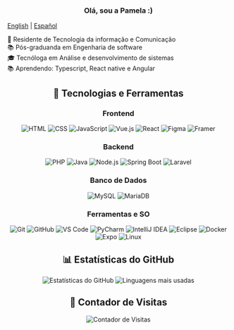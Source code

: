 <div align="center">
  
 <h3> Olá, sou a Pamela :) </h3>
  </div>

  [English](./README_ENG.md)  |  [Español](./README_ESP.md)


💼 Residente de Tecnologia da informação e Comunicação <br>
📚 Pós-graduanda em Engenharia de software <br>
🎓 Tecnóloga em Análise e desenvolvimento de sistemas <br>
📚 Aprendendo: Typescript, React native e Angular


<div align="center">

## 🚀 Tecnologias e Ferramentas

### Frontend
![HTML](https://img.shields.io/badge/-HTML5-E34F26?style=flat&logo=html5&logoColor=white)
![CSS](https://img.shields.io/badge/-CSS3-1572B6?style=flat&logo=css3&logoColor=white)
![JavaScript](https://img.shields.io/badge/-JavaScript-F7DF1E?style=flat&logo=javascript&logoColor=black)
![Vue.js](https://img.shields.io/badge/-Vue.js-4FC08D?style=flat&logo=vue.js&logoColor=white)
![React](https://img.shields.io/badge/-React-61DAFB?style=flat&logo=react&logoColor=white)
![Figma](https://img.shields.io/badge/-Figma-F24E1E?style=flat&logo=figma&logoColor=white)
![Framer](https://img.shields.io/badge/-Framer-0055FF?style=flat&logo=framer&logoColor=white)

### Backend
![PHP](https://img.shields.io/badge/-PHP-777BB4?style=flat&logo=php&logoColor=white)
![Java](https://img.shields.io/badge/-Java-007396?style=flat&logo=java&logoColor=white)
![Node.js](https://img.shields.io/badge/-Node.js-339933?style=flat&logo=node.js&logoColor=white)
![Spring Boot](https://img.shields.io/badge/-Spring%20Boot-6DB33F?style=flat&logo=spring-boot&logoColor=white)
![Laravel](https://img.shields.io/badge/-Laravel-FF2D20?style=flat&logo=laravel&logoColor=white)

### Banco de Dados
![MySQL](https://img.shields.io/badge/-MySQL-4479A1?style=flat&logo=mysql&logoColor=white)
![MariaDB](https://img.shields.io/badge/-MariaDB-003545?style=flat&logo=mariadb&logoColor=white)

### Ferramentas e SO
![Git](https://img.shields.io/badge/-Git-F05032?style=flat&logo=git&logoColor=white)
![GitHub](https://img.shields.io/badge/-GitHub-181717?style=flat&logo=github&logoColor=white)
![VS Code](https://img.shields.io/badge/-VS%20Code-007ACC?style=flat&logo=visual-studio-code&logoColor=white)
![PyCharm](https://img.shields.io/badge/-PyCharm-000000?style=flat&logo=pycharm&logoColor=white)
![IntelliJ IDEA](https://img.shields.io/badge/-IntelliJ%20IDEA-000000?style=flat&logo=intellij-idea&logoColor=white)
![Eclipse](https://img.shields.io/badge/-Eclipse-2C2255?style=flat&logo=eclipse&logoColor=white)
![Docker](https://img.shields.io/badge/-Docker-2496ED?style=flat&logo=docker&logoColor=white)
![Expo](https://img.shields.io/badge/-Expo-000020?style=flat&logo=expo&logoColor=white)
![Linux](https://img.shields.io/badge/-Linux-FCC624?style=flat&logo=linux&logoColor=black)

## 📊 Estatísticas do GitHub

<p align="center">
  <img src="https://github-readme-stats.vercel.app/api?username=o-cafe-e-o-elefante&show_icons=true&theme=radical" alt="Estatísticas do GitHub" />
  <img src="https://github-readme-stats.vercel.app/api/top-langs/?username=o-cafe-e-o-elefante&layout=compact&theme=radical" alt="Linguagens mais usadas" />
</p>

## 🌟 Contador de Visitas

<p align="center">
  <img src="https://komarev.com/ghpvc/?username=o-cafe-e-o-elefante&color=blue&style=flat-square" alt="Contador de Visitas" />
</p>

</div>
